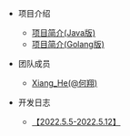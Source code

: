 * 项目介绍

  * [项目简介(Java版)](/src/start/01-项目介绍(Java版).md)
  * [项目简介(Golang版)](/src/start/02-项目介绍(Go语言版).md)
* 团队成员

  * [Xiang_He(@何翔)](/src/team/01-hexiang-introduce.md)
* 开发日志

  * [【2022.5.5-2022.5.12】](/src/work-log/2022.5.5-2022.5.12.md)